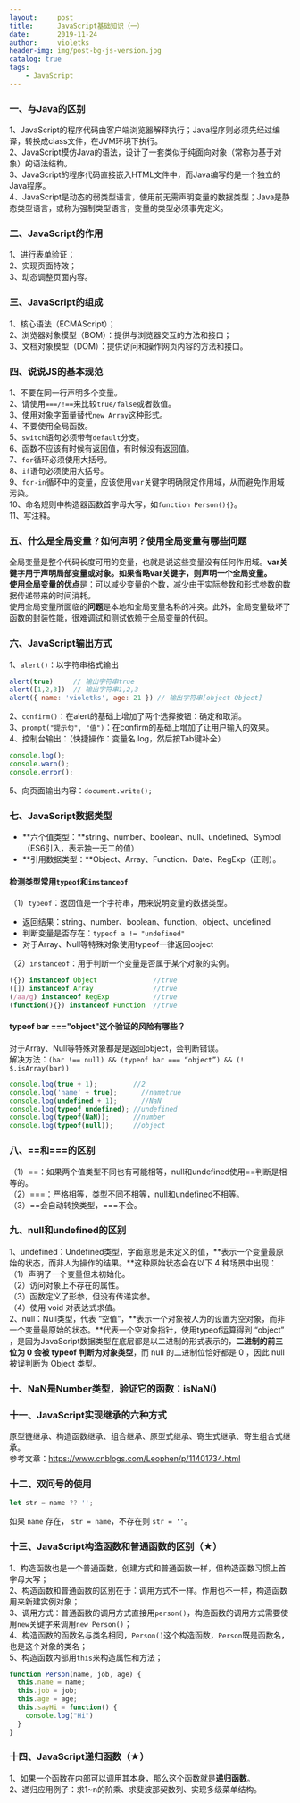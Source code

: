 ```yaml
---
layout:     post
title:      JavaScript基础知识（一）
date:       2019-11-24
author:     violetks
header-img: img/post-bg-js-version.jpg
catalog: true
tags:
    - JavaScript
---
```


### 一、与Java的区别
1、JavaScript的程序代码由客户端浏览器解释执行；Java程序则必须先经过编译，转换成class文件，在JVM环境下执行。<br>
2、JavaScript模仿Java的语法，设计了一套类似于纯面向对象（常称为基于对象）的语法结构。<br>
3、JavaScript的程序代码直接嵌入HTML文件中，而Java编写的是一个独立的Java程序。<br>
4、JavaScript是动态的弱类型语言，使用前无需声明变量的数据类型；Java是静态类型语言，或称为强制类型语言，变量的类型必须事先定义。<br>

### 二、JavaScript的作用
1、进行表单验证；<br>
2、实现页面特效；<br>
3、动态调整页面内容。<br>

### 三、JavaScript的组成
1、核心语法（ECMAScript）；<br>
2、浏览器对象模型（BOM）：提供与浏览器交互的方法和接口；<br>
3、文档对象模型（DOM）：提供访问和操作网页内容的方法和接口。<br>

### 四、说说JS的基本规范
1、不要在同一行声明多个变量。<br>
2、请使用`===/!==`来比较`true/false`或者数值。<br>
3、使用对象字面量替代`new Array`这种形式。<br>
4、不要使用全局函数。<br>
5、`switch`语句必须带有`default`分支。<br>
6、函数不应该有时候有返回值，有时候没有返回值。<br>
7、`for`循环必须使用大括号。<br>
8、`if`语句必须使用大括号。<br>
9、`for-in`循环中的变量，应该使用`var`关键字明确限定作用域，从而避免作用域污染。<br>
10、命名规则中构造器函数首字母大写，如`function Person(){}`。<br>
11、写注释。<br>

### 五、什么是全局变量？如何声明？使用全局变量有哪些问题
全局变量是整个代码长度可用的变量，也就是说这些变量没有任何作用域。**var关键字用于声明局部变量或对象。**如果省略var关键字，则声明一个全局变量。<br>
使用全局变量的**优点**是：可以减少变量的个数，减少由于实际参数和形式参数的数据传递带来的时间消耗。<br>
使用全局变量所面临的**问题**是本地和全局变量名称的冲突。此外，全局变量破坏了函数的封装性能，很难调试和测试依赖于全局变量的代码。<br>

### 六、JavaScript输出方式
1、`alert()`：以字符串格式输出<br>
```javascript
alert(true)     // 输出字符串true
alert([1,2,3])  // 输出字符串1,2,3
alert({ name: 'violetks', age: 21 }) // 输出字符串[object Object]
```

2、`confirm()`：在alert的基础上增加了两个选择按钮：确定和取消。<br>
3、`prompt("提示句", "值")`：在confirm的基础上增加了让用户输入的效果。<br>
4、控制台输出：（快捷操作：变量名.log，然后按Tab键补全）<br>
```javascript
console.log();
console.warn();
console.error();
```
5、向页面输出内容：`document.write();`

### 七、JavaScript数据类型
- **六个值类型：**string、number、boolean、null、undefined、Symbol（ES6引入，表示独一无二的值）
- **引用数据类型：**Object、Array、Function、Date、RegExp（正则）。

#### 检测类型常用`typeof`和`instanceof`
（1）`typeof`：返回值是一个字符串，用来说明变量的数据类型。<br>
- 返回结果：string、number、boolean、function、object、undefined
- 判断变量是否存在：`typeof a != "undefined"`
- 对于Array、Null等特殊对象使用typeof一律返回object

（2）`instanceof`：用于判断一个变量是否属于某个对象的实例。<br>
```javascript
({}) instanceof Object              //true
([]) instanceof Array               //true
(/aa/g) instanceof RegExp           //true
(function(){}) instanceof Function  //true
```

#### typeof bar ==="object"这个验证的风险有哪些？
对于Array、Null等特殊对象都是是返回object，会判断错误。<br>
解决方法：`(bar !== null) && (typeof bar === “object”) && (! $.isArray(bar))`

```javascript
console.log(true + 1);         //2
console.log('name' + true);  	 //nametrue
console.log(undefined + 1); 	 //NaN
console.log(typeof undefined); //undefined
console.log(typeof(NaN));      //number
console.log(typeof(null));     //object
```

### 八、==和===的区别
（1）==：如果两个值类型不同也有可能相等，null和undefined使用==判断是相等的。<br>
（2）===：严格相等，类型不同不相等，null和undefined不相等。<br>
（3）==会自动转换类型，===不会。<br>

### 九、null和undefined的区别
1、undefined：Undefined类型，字面意思是未定义的值，**表示一个变量最原始的状态，而非人为操作的结果。**这种原始状态会在以下 4 种场景中出现：<br>
（1）声明了一个变量但未初始化。<br>
（2）访问对象上不存在的属性。<br>
（3）函数定义了形参，但没有传递实参。<br>
（4）使用 void 对表达式求值。<br>
2、null：Null类型，代表 “空值”，**表示一个对象被人为的设置为空对象，而非一个变量最原始的状态。**代表一个空对象指针，使用typeof运算得到 “object” ，是因为JavaScript数据类型在底层都是以二进制的形式表示的，**二进制的前三位为 0 会被 typeof 判断为对象类型**，而 null 的二进制位恰好都是 0 ，因此 null 被误判断为 Object 类型。<br>

### 十、NaN是Number类型，验证它的函数：isNaN()

### 十一、JavaScript实现继承的六种方式
原型链继承、构造函数继承、组合继承、原型式继承、寄生式继承、寄生组合式继承。<br>
参考文章：https://www.cnblogs.com/Leophen/p/11401734.html

### 十二、双问号的使用

```javascript
let str = name ?? '';
```
如果 `name` 存在， `str = name`，不存在则 `str = ''`。

### 十三、JavaScript构造函数和普通函数的区别（★）
1、构造函数也是一个普通函数，创建方式和普通函数一样，但构造函数习惯上首字母大写；<br>
2、构造函数和普通函数的区别在于：调用方式不一样。作用也不一样，构造函数用来新建实例对象；<br>
3、调用方式：普通函数的调用方式直接用`person()`，构造函数的调用方式需要使用`new`关键字来调用`new Person()`；<br>
4、构造函数的函数名与类名相同，`Person()`这个构造函数，`Person`既是函数名，也是这个对象的类名；<br>
5、构造函数内部用`this`来构造属性和方法；<br>
```javascript
function Person(name, job, age) {
  this.name = name;
  this.job = job;
  this.age = age;
  this.sayHi = function() {
    console.log("Hi")
  }
}
```

### 十四、JavaScript递归函数（★）
1、如果一个函数在内部可以调用其本身，那么这个函数就是**递归函数**。<br>
2、递归应用例子：求1~n的阶乘、求斐波那契数列、实现多级菜单结构。<br>